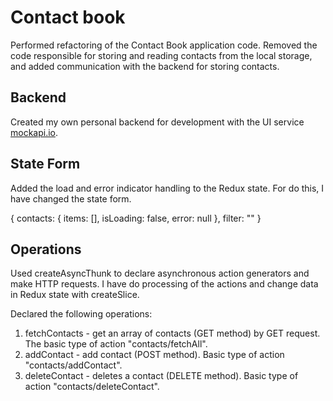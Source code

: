 # Contact book

Performed refactoring of the Contact Book application code. Removed the code
responsible for storing and reading contacts from the local storage, and added
communication with the backend for storing contacts.

## Backend

Created my own personal backend for development with the UI service
[mockapi.io](https://mockapi.io/projects/638386a41ada9475c80213da).

## State Form

Added the load and error indicator handling to the Redux state. For do this, I
have changed the state form.

{ contacts: { items: [], isLoading: false, error: null }, filter: "" }

## Operations

Used createAsyncThunk to declare asynchronous action generators and make HTTP
requests. I have do processing of the actions and change data in Redux state
with createSlice.

Declared the following operations:

1. fetchContacts - get an array of contacts (GET method) by GET request. The
   basic type of action "contacts/fetchAll".
2. addContact - add contact (POST method). Basic type of action
   "contacts/addContact".
3. deleteContact - deletes a contact (DELETE method). Basic type of action
   "contacts/deleteContact".
